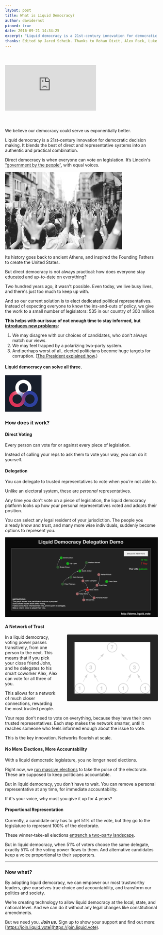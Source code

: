```yaml
---
layout: post
title: What is Liquid Democracy?
author: davidernst
pinned: true
date: 2016-09-21 14:34:25
excerpt: "Liquid democracy is a 21st-century innovation for democratic decision making. It blends the best of direct and representative systems into an authentic and practical combination."
thanks: Edited by Jared Scheib. Thanks to Rohan Dixit, Alex Pack, Luke Davis, Andy Coenen, Teresa Yung, Eshan Kejriwal, Matt Conrad, Nick Sippl-Swezey, Naomi Njugi, and Ryan Atkinson.
---
```


<iframe src="https://www.youtube.com/embed/BvA0J_2ZpIQ" frameborder="0" allowfullscreen style="margin: 40px auto"></iframe>

<br />

We believe our democracy could serve us exponentially better.

Liquid democracy is a 21st-century innovation for democratic decision making. It blends the best of direct and representative systems into an authentic and practical combination.

Direct democracy is when everyone can vote on legislation. It’s Lincoln's [“government by the people”](https://youtu.be/BvA0J_2ZpIQ?t=2m13s), with equal voices.

![](/assets/article_images/2016-09-21-what-is-liquid-democracy/crowd-raises-hands-photo.png)

Its history goes back to ancient Athens, and inspired the Founding Fathers to create the United States.

But direct democracy is not always practical: how does everyone stay educated and up-to-date on everything?

Two hundred years ago, it wasn't possible. Even today, we live busy lives, and there's just too much to keep up with.

And so our current solution is to elect dedicated political representatives. Instead of expecting everyone to know the ins-and-outs of policy, we give the work to a small number of legislators: 535 in our country of 300 million.

**This helps with our issue of not enough time to stay informed, but [introduces new problems](/assets/article_images/2016-09-21-what-is-liquid-democracy/congressional-approval-history.png):**

1. We may disagree with our choices of candidates, who don't always match our views.
2. We may feel trapped by a polarizing two-party system.
3. And perhaps worst of all, elected politicians become huge targets for corruption. ([The President explained how](https://www.youtube.com/watch?v=e4tHW9_bb08).)

#### Liquid democracy can solve all three.

<img src="/assets/icon-reduced-300.png" width="120" />

### How does it work?

#### Direct Voting

Every person can vote for or against every piece of legislation.

Instead of calling your reps to ask them to vote your way, you can do it yourself.

#### Delegation

<a name="delegation"></a>

You can delegate to trusted representatives to vote when you’re not able to.

Unlike an electoral system, these are *personal* representatives.

Any time you don't vote on a piece of legislation, the liquid democracy platform looks up how your personal representatives voted and adopts their position.

You can select any legal resident of your jurisdiction. The people you already know and trust, and many more wise individuals, suddenly become options to represent you.

[![Click here for an interactive delegation demo](/assets/article_images/2016-09-21-what-is-liquid-democracy/liquid-democracy-simulation-screenshot.png)](https://demo.liquid.vote)

#### A Network of Trust

<img src="/assets/article_images/2016-09-21-what-is-liquid-democracy/voting_power_graphic.png" style="background-color: #252525; border-radius: 3px; float: right; margin-left: 28px; padding: 25px; width: 250px;" />

In a liquid democracy, voting power passes transitively, from one person to the next. This means that if you pick your close friend John, and he delegates to his smart coworker Alex, Alex can vote for all three of you.

This allows for a network of much closer connections, rewarding the most trusted people.

Your reps don't need to vote on everything, because they have their own trusted representatives. Each step makes the network smarter, until it reaches someone who feels informed enough about the issue to vote.

This is the key innovation. Networks flourish at scale.

#### No More Elections, More Accountability

With a liquid democratic legislature, you no longer need elections.

Right now, we [run massive elections](https://twitter.com/dsernst/status/845566576245927936) to take the pulse of the electorate. These are supposed to keep politicians accountable.

But in liquid democracy, you don't have to wait. You can remove a personal representative at any time, for immediate accountability.

If it's your voice, why must you give it up for 4 years?

#### Proportional Representation

Currently, a candidate only has to get 51% of the vote, but they go to the legislature to represent 100% of the electorate.

These winner-take-all elections [entrench a two-party landscape](/2017/03/06/how-to-move-past-two-parties/).

But in liquid democracy, when 51% of voters choose the same delegate, exactly 51% of the voting power flows to them. And alternative candidates keep a voice proportional to their supporters.

---------

### Now what?

By adopting liquid democracy, we can empower our most trustworthy leaders, give ourselves true choice and accountability, and transform our politics and society.

We're creating technology to allow liquid democracy at the local, state, and national level. And we can do it without any legal changes like constitutional amendments.

But we need you. ***Join us.*** Sign up to show your support and find out more: [https://join.liquid.vote](https://join.liquid.vote).
